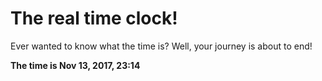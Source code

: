 # The real time clock!

Ever wanted to know what the time is? Well, your journey is about to end!

**The time is Nov 13, 2017, 23:14**